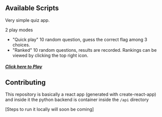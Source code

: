 ## Available Scripts

Very simple quiz app.

2 play modes
 
- "Quick play" 10 random question, guess the correct flag among 3 choices.
- "Ranked" 10 random questions, results are recorded. Rankings can be viewed by clicking the top right icon.


 

##### [Click here to Play](https://flagsarefun.herokuapp.com/)

## Contributing

This repository is basically a react app (generated with create-react-app) and inside it the python backend is container
 inside the `/api` directory
 
 [Steps to run it locally will soon be coming]